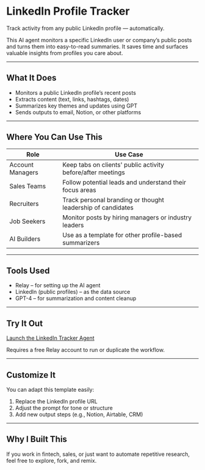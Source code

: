 # LinkedIn Profile Tracker

Track activity from any public LinkedIn profile — automatically.

This AI agent monitors a specific LinkedIn user or company’s public posts and turns them into easy-to-read summaries. It saves time and surfaces valuable insights from profiles you care about.

---

## What It Does

- Monitors a public LinkedIn profile’s recent posts
- Extracts content (text, links, hashtags, dates)
- Summarizes key themes and updates using GPT
- Sends outputs to email, Notion, or other platforms

---

## Where You Can Use This

| Role | Use Case |
|------|----------|
| Account Managers | Keep tabs on clients' public activity before/after meetings |
| Sales Teams | Follow potential leads and understand their focus areas |
| Recruiters | Track personal branding or thought leadership of candidates |
| Job Seekers | Monitor posts by hiring managers or industry leaders |
| AI Builders | Use as a template for other profile-based summarizers |

---

## Tools Used

- Relay – for setting up the AI agent
- LinkedIn (public profiles) – as the data source
- GPT-4 – for summarization and content cleanup

---

## Try It Out

[Launch the LinkedIn Tracker Agent](https://run.relay.app/shared/linkedin-competition-tracker-j6sK1Wj6ucci)

Requires a free Relay account to run or duplicate the workflow.

---

## Customize It

You can adapt this template easily:
1. Replace the LinkedIn profile URL
2. Adjust the prompt for tone or structure
3. Add new output steps (e.g., Notion, Airtable, CRM)

---

## Why I Built This

If you work in fintech, sales, or just want to automate repetitive research, feel free to explore, fork, and remix.
